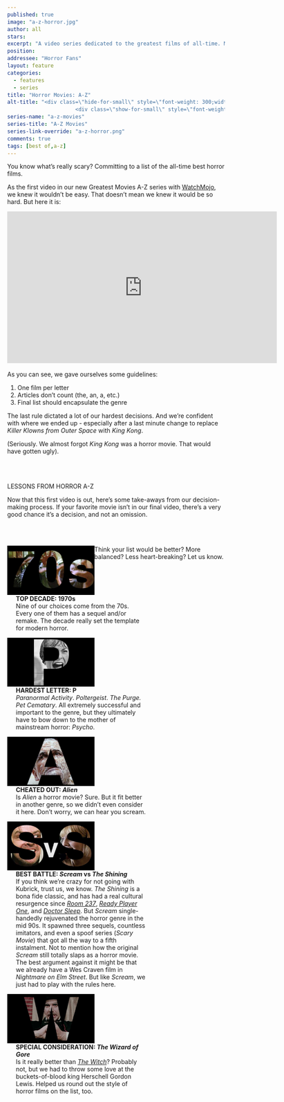 ```yaml
---
published: true
image: "a-z-horror.jpg"
author: all
stars: 
excerpt: "A video series dedicated to the greatest films of all-time. Made In partnership with our friends at WatchMojo."
position: 
addressee: "Horror Fans"
layout: feature
categories: 
  - features
  - series
title: "Horror Movies: A-Z"
alt-title: "<div class=\"hide-for-small\" style=\"font-weight: 300;width: 16rem;margin: -10rem auto 0 auto;font-family: Helvetica Neue;color: #fff;font-size: 1.5rem;padding-left: 2rem;text-align: center;\">The greatest movies of all time</div>
	                  <div class=\"show-for-small\" style=\"font-weight: 300;width: 10rem;margin: 3.5rem auto 0 auto;font-family: Helvetica Neue;color: #fff;font-size: 1rem;padding-left: 1rem;text-align: center;\">The greatest movies of all time</div>"
series-name: "a-z-movies"
series-title: "A-Z Movies"
series-link-override: "a-z-horror.png"
comments: true
tags: [best of,a-z]
---
```

You know what’s really scary? Committing to a list of the all-time best horror films. 

As the first video in our new Greatest Movies A-Z series with [WatchMojo](https://www.youtube.com/channel/UCaWd5_7JhbQBe4dknZhsHJg), we knew it wouldn’t be easy. That doesn’t mean we knew it would be so hard. But here it is:

<iframe width="624" height="351" src="https://www.youtube.com/embed/1iDnJOq_5yo?ecver=1" frameborder="0" allowfullscreen></iframe>

As you can see, we gave ourselves some guidelines:

1. One film per letter
2. Articles don’t count (the, an, a, etc.)
3. Final list should encapsulate the genre

The last rule dictated a lot of our hardest decisions. And we’re confident with where we ended up - especially after a last minute change to replace <em>Killer Klowns from Outer Space</em> with <em>King Kong</em>. 

(Seriously. We almost forgot <em>King Kong</em> was a horror movie. That would have gotten ugly).

<p class="intro" style="margin-top:4rem">LESSONS FROM HORROR A-Z</p>

Now that this first video is out, here’s some take-aways from our decision-making process. If your favorite movie isn’t in our final video, there’s a very good chance it’s a decision, and not an omission. 

<div class="clearfix" style="margin-top:4rem;width:100%;">
	<div style="height:100%;float:left;width:40%;">
		<img style="vertical-align: top;display: inline-block;" src="/assets/img/features/inline/a-z-horror/top-decade.jpg"> 
	</div>
	<p style="margin-top:0;float:left;width:60%;padding-left: 20px;">
		<strong>TOP DECADE: 1970s</strong><br />
		Nine of our choices come from the 70s. Every one of them has a sequel and/or remake. The decade really set the template for modern horror. 
	</p>
</div>

<div class="clearfix"  style="margin-top:4rem;width:100%;">
	<div style="height:100%;float:left;width:40%;">
		<img style="vertical-align: top;display: inline-block;" src="/assets/img/features/inline/a-z-horror/hardest-letter.jpg"> 
	</div>
	<p style="margin-top:0;float:left;width:60%;padding-left: 20px;">
		<strong>HARDEST LETTER: P</strong><br />
		<em>Paranormal Activity</em>. <em>Poltergeist</em>. <em>The Purge<em>. </em>Pet Cematary</em>.  All extremely successful and important to the genre, but they ultimately have to bow down to the mother of mainstream horror: <em>Psycho</em>.
	</p>
</div>

<div class="clearfix"  style="margin-top:4rem;width:100%;">
	<div style="height:100%;float:left;width:40%;">
		<img style="vertical-align: top;display: inline-block;" src="/assets/img/features/inline/a-z-horror/cheated-out.jpg"> 
	</div>
	<p style="margin-top:0;float:left;width:60%;padding-left: 20px;">
		<strong>CHEATED OUT: <em>Alien</em></strong><br />
		Is <em>Alien</em> a horror movie? Sure. But it fit better in another genre, so we didn’t even consider it here. Don’t worry, we can hear you scream. 
	</p>
</div>

<div class="clearfix" style="margin-top:4rem;width:100%;">
	<div style="height:100%;float:left;width:40%;">
		<img style="vertical-align: top;display: inline-block;" src="/assets/img/features/inline/a-z-horror/best-battle.jpg"> 
	</div>
	<p style="margin-top:0;float:left;width:60%;padding-left: 20px;">
		<strong>BEST BATTLE: <em>Scream</em> vs <em>The Shining</em></strong><br />
		If you think we’re crazy for not going with Kubrick, trust us, we know. <em>The Shining</em> is a bona fide classic, and has had a real cultural resurgence since <em><a href="http://www.dearcastandcrew.com/content/2013/4/9/room-237.html">Room 237</a></em>, <em><a href="http://www.dearcastandcrew.com/content/2018/4/3/ready-player-one.html">Ready Player One</a></em>, and <em><a href="http://www.dearcastandcrew.com/content/2019/11/12/doctor-sleep.html">Doctor Sleep</a></em>. But <em>Scream</em> single-handedly rejuvenated the horror genre in the mid 90s. It spawned three sequels, countless imitators, and even a spoof series (<em>Scary Movie</em>) that got all the way to a fifth instalment. Not to mention how the original <em>Scream</em> still totally slaps as a horror movie. The best argument against it might be that we already have a Wes Craven film in <em>Nightmare on Elm Street</em>. But like <em>Scream</em>, we just had to play with the rules here.
	</p>
</div>

<div class="clearfix"  style="margin:4rem 0;width:100%;">
	<div style="height:100%;float:left;width:40%;">
		<img style="vertical-align: top;display: inline-block;" src="/assets/img/features/inline/a-z-horror/special-consideration.jpg"> 
	</div>
	<p style="margin-top:0;float:left;width:60%;padding-left: 20px;">
		<strong>SPECIAL CONSIDERATION: <em>The Wizard of Gore</em></strong><br />
		Is it really better than <em><a href="http://www.dearcastandcrew.com/content/2016/2/19/the-witch.html
">The Witch</a></em>? Probably not, but we had to throw some love at the buckets-of-blood king Herschell Gordon Lewis. Helped us round out the style of horror films on the list, too. 
	</p>
</div>

Think your list would be better? More balanced? Less heart-breaking? Let us know.